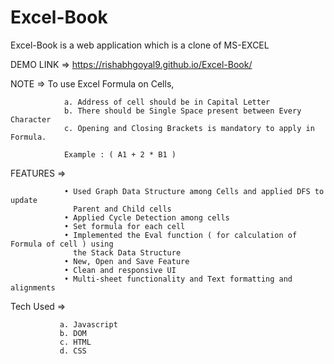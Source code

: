 # Excel-Book
Excel-Book is a web application which is a clone of MS-EXCEL  

DEMO LINK => https://rishabhgoyal9.github.io/Excel-Book/

NOTE => To use Excel Formula on Cells, 
                      
                a. Address of cell should be in Capital Letter
                b. There should be Single Space present between Every Character
                c. Opening and Closing Brackets is mandatory to apply in Formula.
                
                Example : ( A1 + 2 * B1 )
FEATURES =>

                • Used Graph Data Structure among Cells and applied DFS to update 
                  Parent and Child cells
                • Applied Cycle Detection among cells
                • Set formula for each cell
                • Implemented the Eval function ( for calculation of Formula of cell ) using
                  the Stack Data Structure
                • New, Open and Save Feature
                • Clean and responsive UI
                • Multi-sheet functionality and Text formatting and alignments


Tech Used => 

               a. Javascript
               b. DOM
               c. HTML
               d. CSS
